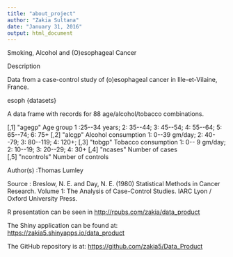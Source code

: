 ```yaml
---
title: "about_project"
author: "Zakia Sultana"
date: "January 31, 2016"
output: html_document
---
```

Smoking, Alcohol and (O)esophageal Cancer

Description

Data from a case-control study of (o)esophageal cancer in Ille-et-Vilaine, France.


esoph {datasets}

A data frame with records for 88 age/alcohol/tobacco combinations.

[,1]	 "agegp"	 Age group	 1
:25--34 years;
                                 2: 35--44;
                                 3: 45--54;
                                 4: 55--64;
                                 5: 65--74;
                                 6: 75+
[,2]	 "alcgp"	 Alcohol consumption	 1: 0--39 gm/day;
                                             2: 40--79;
                                             3: 80--119;
                                             4: 120+;
[,3]	 "tobgp"	 Tobacco consumption	 1: 0-- 9 gm/day;
                                             2: 10--19;
                                             3: 20--29;
                                             4: 30+
[,4]	 "ncases"	 Number of cases	
[,5]	 "ncontrols"	 Number of controls	

Author(s) :Thomas Lumley

Source :
Breslow, N. E. and Day, N. E. (1980) Statistical Methods in Cancer Research. Volume 1: The Analysis of Case-Control Studies. IARC Lyon / Oxford University Press.

R presentation can be seen in http://rpubs.com/zakia/data_product

The Shiny application can be found at: https://zakia5.shinyapps.io/data_product

The GitHub repository is at: https://github.com/zakia5/Data_Product
